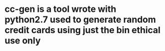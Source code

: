 # cc-gen is a tool wrote with python2.7 used to generate random credit cards using just the bin ethical use only
